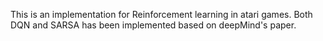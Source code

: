 This is an implementation for Reinforcement learning in atari games. Both DQN and SARSA has been implemented based on deepMind's paper. 
